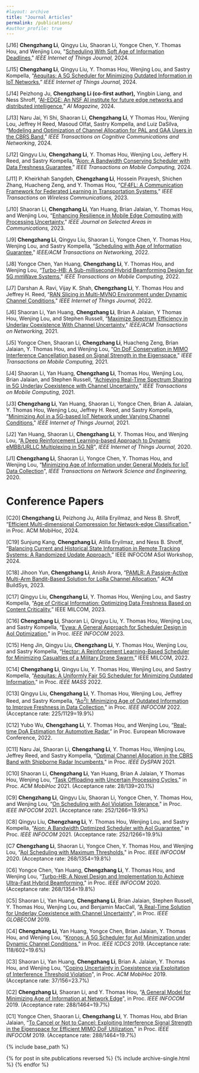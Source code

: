 ```yaml
---
#layout: archive
title: "Journal Articles"
permalink: /publications/
#author_profile: true
---
```


[J16] **Chengzhang Li**, Qingyu Liu, Shaoran Li, Yongce Chen, Y. Thomas Hou, and Wenjing Lou, "[Scheduling With Soft Age of Information Deadlines](https://ieeexplore.ieee.org/document/10750279),"  _IEEE Internet of Things Journal,_  2024.

[J15] **Chengzhang Li**, Qingyu Liu, Y. Thomas Hou, Wenjing Lou, and Sastry Kompella, “[Aequitas: A 5G Scheduler for Minimizing Outdated Information in IoT Networks](https://ieeexplore.ieee.org/document/10490103),” _IEEE Internet of Things Journal,_  2024.

[J14] Peizhong Ju, **Chengzhang Li (co-first author),** Yingbin Liang, and Ness Shroff, “[AI-EDGE: An NSF AI institute for future edge networks and distributed intelligence](https://ieeexplore.ieee.org/document/10478322),” _AI Magazine,_ 2024.

[J13] Naru Jai, Yi Shi, Shaoran Li, **Chengzhang Li**, Y Thomas Hou, Wenjing Lou, Jeffrey H Reed, Masoud Olfat, Sastry Kompella, and Luiz DaSilva, “[Modeling and Optimization of Channel Allocation for PAL and GAA Users in the CBRS Band](https://ieeexplore.ieee.org/document/10261235),” _IEEE Transactions on Cognitive Communications and Networking_, 2024.

[J12] Qingyu Liu, **Chengzhang Li**, Y. Thomas Hou, Wenjing Lou, Jeffery H. Reed, and Sastry Kompella, “[Aion: A Bandwidth Conserving Scheduler with Data Freshness Guarantee](https://ieeexplore.ieee.org/document/9925629),” _IEEE Transactions on Mobile Computing,_ 2024.

[J11] P. Kheirkhah Sangdeh, **Chengzhang Li**, Hossein Pirayesh, Shichen Zhang, Huacheng Zeng, and Y. Thomas Hou, “[CF4FL: A Communication Framework for Federated Learning in Transportation Systems](https://ieeexplore.ieee.org/document/9961228),” _IEEE Transactions on Wireless Communications,_ 2023.

[J10] Shaoran Li, **Chengzhang Li**, Yan Huang, Brian Jalaian, Y. Thomas Hou, and Wenjing Lou, “[Enhancing Resilience in Mobile Edge Computing with Processing Uncertainty](https://ieeexplore.ieee.org/abstract/document/10007803),” _IEEE Journal on Selected Areas in Communications,_ 2023.

[J9] **Chengzhang Li**, Qingyu Liu, Shaoran Li, Yongce Chen, Y. Thomas Hou, Wenjing Lou, and Sastry Kompella, “[Scheduling with Age of Information Guarantee](https://ieeexplore.ieee.org/document/9739124)," _IEEE/ACM Transactions on Networking,_ 2022. 

[J8] Yongce Chen, Yan Huang, **Chengzhang Li**, Y. Thomas Hou, and Wenjing Lou, “[Turbo-HB: A Sub-millisecond Hybrid Beamforming Design for 5G mmWave Systems](https://ieeexplore.ieee.org/document/9716803)," _IEEE Transactions on Mobile Computing,_ 2022.

[J7] Darshan A. Ravi, Vijay K. Shah, **Chengzhang Li**, Y. Thomas Hou and Jeffrey H. Reed, 
“[RAN Slicing in Multi-MVNO Environment under Dynamic Channel Conditions](https://ieeexplore.ieee.org/document/9524327)," _IEEE Internet of Things Journal,_ 2022.

[J6] Shaoran Li, Yan Huang, **Chengzhang Li**, Brian A Jalaian, Y Thomas Hou, Wenjing Lou,
and Stephen Russell, “[Maximize Spectrum Efficiency in Underlay Coexistence With Channel
Uncertainty](https://ieeexplore.ieee.org/document/9321155)," _IEEE/ACM Transactions on Networking,_ 2021.

[J5] Yongce Chen, Shaoran Li, **Chengzhang Li**, Huacheng Zeng, Brian Jalaian, Y. Thomas Hou, and Wenjing Lou, “[On DoF Conservation in MIMO Interference Cancellation based on Signal Strength in the Eigenspace](https://ieeexplore.ieee.org/document/9609693)," _IEEE Transactions on Mobile Computing,_ 2021.

[J4] Shaoran Li, Yan Huang, **Chengzhang Li**, Thomas Hou, Wenjing Lou, Brian Jalaian, and Stephen Russell, “[Achieving Real-Time Spectrum Sharing in 5G Underlay Coexistence with Channel Uncertainty](https://ieeexplore.ieee.org/document/9580537)," _IEEE Transactions on Mobile Computing,_ 2021.

[J3] **Chengzhang Li**, Yan Huang, Shaoran Li, Yongce Chen, Brian A. Jalaian, Y. Thomas Hou,
Wenjing Lou, Jeffrey H. Reed, and Sastry Kompella, “[Minimizing AoI in a 5G-based IoT Network
under Varying Channel Conditions](https://ieeexplore.ieee.org/document/9335591)," _IEEE Internet of Things Journal,_ 2021.


[J2] Yan Huang, Shaoran Li, **Chengzhang Li**, Y. Thomas Hou, and Wenjing Lou, “[A Deep Reinforcement
Learning-based Approach to Dynamic eMBB/URLLC Multiplexing in 5G NR](https://ieeexplore.ieee.org/document/9025218)", _IEEE
Internet of Things Journal,_ 2020.

[J1] **Chengzhang Li**, Shaoran Li, Yongce Chen, Y. Thomas Hou, and Wenjing Lou, “[Minimizing Age
of Information under General Models for IoT Data Collection](https://ieeexplore.ieee.org/document/8894836)", _IEEE Transactions on Network
Science and Engineering,_ 2020.

Conference Papers
======

[C20] **Chengzhang Li**, Peizhong Ju, Atilla Eryilmaz, and Ness B. Shroff, “[Efficient Multi-dimensional Compression for Network-edge Classification](https://dl.acm.org/doi/abs/10.1145/3641512.3686390),” in Proc. ACM MobiHoc, 2024.

[C19] Sunjung Kang, **Chengzhang Li**, Atilla Eryilmaz, and Ness B. Shroff, “[Balancing Current and Historical State Information in Remote Tracking Systems: A Randomized Update Approach](https://ieeexplore.ieee.org/document/10620767),” IEEE INFOCOM ASoI Workshop, 2024.

[C18] Jihoon Yun, **Chengzhang Li**, Anish Arora, “[PAMLR: A Passive-Active Multi-Arm Bandit-Based Solution for LoRa Channel Allocation](https://dl.acm.org/doi/abs/10.1145/3600100.3623725),” ACM BuildSys, 2023.

[C17] Qingyu Liu, **Chengzhang Li**, Y. Thomas Hou, Wenjing Lou, and Sastry Kompella, “[Age of Critical Information: Optimizing Data Freshness Based on Content Criticality](https://ieeexplore.ieee.org/document/10356349),” IEEE MILCOM, 2023.

[C16] **Chengzhang Li**, Shaoran Li, Qingyu Liu, Y. Thomas Hou, Wenjing Lou, and Sastry Kompella, “[Eywa: A General Approach for Scheduler Design in
AoI Optimization](http://chengzhang17.github.io/files/Li23_INFOCOM_AoI.pdf)," in Proc. _IEEE INFOCOM_ 2023.

[C15] Heng Jin, Qingyu Liu, **Chengzhang Li**, Y. Thomas Hou, Wenjing Lou, and Sastry Kompella, “[Hector: A Reinforcement Learning-Based Scheduler for Minimizing Casualties of a Military Drone Swarm](https://ieeexplore.ieee.org/document/10017716),” IEEE MILCOM, 2022.

[C14] **Chengzhang Li**, Qingyu Liu, Y. Thomas Hou, Wenjing Lou, and Sastry Kompella, “[Aequitas: A Uniformly Fair 5G Scheduler for Minimizing Outdated Information](http://chengzhang17.github.io/files/Li22_Mass_AoI.pdf)," in Proc. _IEEE MASS_ 2022.

[C13] Qingyu Liu, **Chengzhang Li**, Y. Thomas Hou, Wenjing Lou, Jeffrey Reed, and Sastry Kompella, “[Ao<sup>2</sup>I: Minimizing Age of Outdated Information to Improve Freshness in Data Collection](http://chengzhang17.github.io/files/Liu22_INFOCOM_AoI.pdf)," in Proc. _IEEE INFOCOM_ 2022. (Acceptance rate: 225/1129=19.9%)

[C12] Yubo Wu, **Chengzhang Li**, Y. Thomas Hou, and Wenjing Lou, “[Real-time DoA Estimation for Automotive Radar](https://ieeexplore.ieee.org/abstract/document/9784501),” in Proc. European Microwave Conference, 2022.

[C11] Naru Jai, Shaoran Li, **Chengzhang Li**, Y. Thomas Hou, Wenjing Lou, Jeffrey Reed, and Sastry
Kompella, “[Optimal Channel Allocation in the CBRS Band with Shipborne Radar Incumbents](http://chengzhang17.github.io/files/Jai21_DySPAN_CBRS.pdf),"
in Proc. _IEEE DySPAN_ 2021.

[C10] Shaoran Li, **Chengzhang Li**, Yan Huang, Brian A Jalaian, Y Thomas Hou, Wenjing Lou, “[Task
Offloading with Uncertain Processing Cycles](http://chengzhang17.github.io/files/SLi21_MobiHoc_Offload.pdf)," in Proc. _ACM MobiHoc_ 2021. (Acceptance rate: 28/139=20.1%)

[C9] **Chengzhang Li**, Qingyu Liu, Shaoran Li, Yongce Chen, Y. Thomas Hou, and Wenjing Lou, “[On
Scheduling with AoI Violation Tolerance](http://chengzhang17.github.io/files/Li21_INFOCOM_AoI.pdf)," in Proc. _IEEE INFOCOM_ 2021. (Acceptance rate: 252/1266=19.9%)

[C8] Qingyu Liu, **Chengzhang Li**, Y. Thomas Hou, Wenjing Lou, and Sastry Kompella, “[Aion: A
Bandwidth Optimized Scheduler with AoI Guarantee](http://chengzhang17.github.io/files/Liu21_INFOCOM_AoI.pdf)," in Proc. _IEEE INFOCOM_ 2021. (Acceptance rate: 252/1266=19.9%)

[C7 **Chengzhang Li**, Shaoran Li, Yongce Chen, Y. Thomas Hou, and Wenjing Lou, “[AoI Scheduling
with Maximum Thresholds](http://chengzhang17.github.io/files/Li20_INFOCOM_AoI.pdf)," in Proc. _IEEE INFOCOM_ 2020. (Acceptance rate: 268/1354=19.8%)

[C6] Yongce Chen, Yan Huang, **Chengzhang Li**, Y. Thomas Hou, and Wenjing Lou, “[Turbo-HB: A
Novel Design and Implementation to Achieve Ultra-Fast Hybrid Beamforming](http://chengzhang17.github.io/files/Chen20_INFOCOM_HB.pdf)," in Proc. _IEEE
INFOCOM_ 2020. (Acceptance rate: 268/1354=19.8%)


[C5] Shaoran Li, Yan Huang, **Chengzhang Li**, Brian Jalaian, Stephen Russell, Y. Thomas Hou,
Wenjing Lou, and Benjamin MacCall, “[A Real-Time Solution for Underlay Coexistence with
Channel Uncertainty](http://chengzhang17.github.io/files/SLi19_GLOBECOM_Coexist.pdf)", in Proc. _IEEE GLOBECOM_ 2019.

[C4] **Chengzhang Li**, Yan Huang, Yongce Chen, Brian Jalaian, Y. Thomas Hou, and Wenjing Lou,
“[Kronos: A 5G Scheduler for AoI Minimization under Dynamic Channel Conditions](http://chengzhang17.github.io/files/Li19_ICDCS_AoI.pdf)," in Proc.
_IEEE ICDCS_ 2019.  (Acceptance rate: 118/602=19.6%)

[C3] Shaoran Li, Yan Huang, **Chengzhang Li**, Brian A. Jalaian, Y. Thomas Hou, and Wenjing Lou,
“[Coping Uncertainty in Coexistence via Exploitation of Interference Threshold Violation](http://chengzhang17.github.io/files/SLi19_MobiHoc_Coexist.pdf)", in Proc. _ACM MobiHoc_ 2019. (Acceptance rate: 37/156=23.7%)

[C2] **Chengzhang Li**, Shaoran Li, and Y. Thomas Hou, “[A General Model for Minimizing Age of
Information at Network Edge](http://chengzhang17.github.io/files/Li19_INFOCOM_AoI.pdf)", in Proc. _IEEE INFOCOM_ 2019. (Acceptance rate: 288/1464=19.7%)

[C1] Yongce Chen, Shaoran Li, **Chengzhang Li**, Y. Thomas Hou, abd Brian Jalaian, “[To Cancel or
Not to Cancel: Exploiting Interference Signal Strength in the Eigenspace for Efficient MIMO DoF
Utilization](http://chengzhang17.github.io/files/Chen19_INFOCOM_DoF.pdf)," in Proc. _IEEE INFOCOM_ 2019. (Acceptance rate: 288/1464=19.7%)





{% include base_path %}

{% for post in site.publications reversed %}
  {% include archive-single.html %}
{% endfor %}
